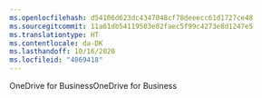```yaml
---
ms.openlocfilehash: d54106d623dc4347048cf78deeecc61d1727ce48
ms.sourcegitcommit: 11a61db54119503e82faec5f99c4273e8d1247e5
ms.translationtype: HT
ms.contentlocale: da-DK
ms.lasthandoff: 10/16/2020
ms.locfileid: "4069418"
---
```

<span data-ttu-id="524a0-101">OneDrive for Business</span><span class="sxs-lookup"><span data-stu-id="524a0-101">OneDrive for Business</span></span>